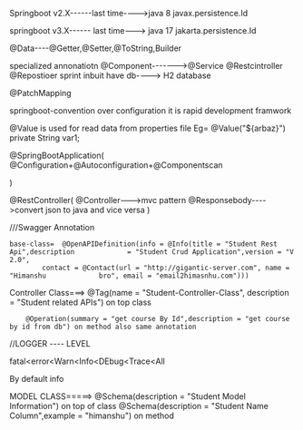 Springboot v2.X------last time---->java 8
			javax.persistence.Id

springboot v3.X------ last time---> java 17
			jakarta.persistence.Id

@Data----@Getter,@Setter,@ToString,Builder


specialized annonatiotn @Component------->@Service
					@Restcintroller
					@Repostioer
sprint inbuit have db----> H2 database

@PatchMapping

springboot-convention over configuration it is rapid development framwork

@Value is used for read data from properties file
Eg= @Value("${arbaz}")
    private String var1;

@SpringBootApplication(
	@Configuration+@Autoconfiguration+@Componentscan

)

@RestController(
@Controller--->mvc pattern
@Responsebody---->convert json to java and vice versa
)






///Swagger Annotation 

	base-class=  @OpenAPIDefinition(info = @Info(title = "Student Rest Api",description 			= "Student Crud Application",version = "V 2.0",
			contact = @Contact(url = "http://gigantic-server.com", name = "Himanshu 			bro", email = "email2himasnhu.com")))


	
Controller Class===>
		@Tag(name = "Student-Controller-Class", description = "Student related APIs") on top class

		@Operation(summary = "get course By Id",description = "get course by id from db") on method also same annotation




//LOGGER ---- LEVEL

fatal<error<Warn<Info<DEbug<Trace<All


By default
info


MODEL CLASS=====>
		@Schema(description = "Student Model Information") on top of class
		@Schema(description = "Student Name Column",example = "himanshu") on method

